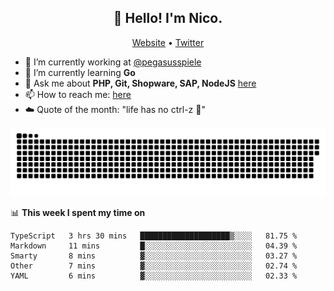 <h2 align="center">👋 Hello! I'm Nico.</h2>
<p align="center">
  <a href="https://gruselhaus.com">Website</a> •
  <a href="https://twitter.com/NicoFinkernagel">Twitter</a>
</p>


- 🔭 I’m currently working at [@pegasusspiele](https://pegasus.de/en)
- 🌱 I’m currently learning **Go**
- 💬 Ask me about **PHP, Git, Shopware, SAP, NodeJS** [here](https://github.com/gruselhaus/gruselhaus/issues)
- 📫 How to reach me: [here](https://github.com/gruselhaus/gruselhaus/issues)
- ☁️ Quote of the month: "life has no ctrl-z 🌴"

![snake gif](https://github.com/gruselhaus/gruselhaus/blob/output/github-contribution-grid-snake.svg)

📊 **This week I spent my time on**
<!--START_SECTION:waka-->
```text
TypeScript   3 hrs 30 mins   ████████████████████▒░░░░   81.75 % 
Markdown     11 mins         █░░░░░░░░░░░░░░░░░░░░░░░░   04.39 % 
Smarty       8 mins          ▓░░░░░░░░░░░░░░░░░░░░░░░░   03.27 % 
Other        7 mins          ▓░░░░░░░░░░░░░░░░░░░░░░░░   02.74 % 
YAML         6 mins          ▓░░░░░░░░░░░░░░░░░░░░░░░░   02.33 % 
```
<!--END_SECTION:waka-->
